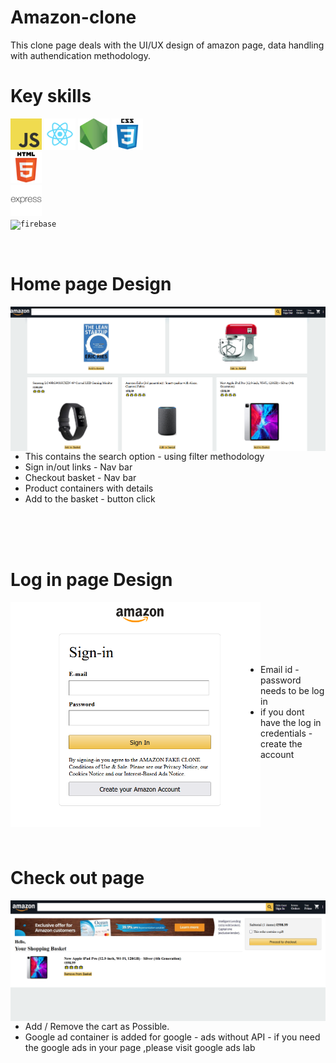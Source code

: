 # Amazon-clone

This clone page deals with the UI/UX design of amazon page, data handling with authendication methodology.

# Key skills
<code><img height="50" src="https://raw.githubusercontent.com/github/explore/80688e429a7d4ef2fca1e82350fe8e3517d3494d/topics/javascript/javascript.png"></code>
<code><img height="50" src="https://raw.githubusercontent.com/github/explore/80688e429a7d4ef2fca1e82350fe8e3517d3494d/topics/react/react.png"></code>
<code><img height="50" src="https://raw.githubusercontent.com/github/explore/80688e429a7d4ef2fca1e82350fe8e3517d3494d/topics/nodejs/nodejs.png"></code> 
<code><img height="50" src="https://raw.githubusercontent.com/devicons/devicon/master/icons/css3/css3-original-wordmark.svg" alt="css3" /> </code>
<code><img height="50" src="https://raw.githubusercontent.com/devicons/devicon/master/icons/html5/html5-original-wordmark.svg" alt="html5" /> </code> 
<code><img height="50" src="https://raw.githubusercontent.com/devicons/devicon/master/icons/express/express-original-wordmark.svg" alt="express.js" /> </code>
<code><img height="50" src="https://www.vectorlogo.zone/logos/firebase/firebase-icon.svg" alt="firebase" /></code>

 <br/>
 
# Home page Design 
  <img align="left" width="600" heignt="300" src="https://github.com/Divyathali/amazon-clone-with-back-end/blob/main/amzon-clone-images/Amazon-front-home-page.png">
<br/>
  <p align="right" padding="20">
    <ul>
      <li> This contains the search option - using filter methodology</li>
      <li> Sign in/out links - Nav bar </li>
      <li> Checkout basket - Nav bar </li>
      <li> Product containers with details </li>
      <li> Add to the basket - button click </li>
    </ul> 
  </p>
  
<br/>
<br/>
<br/>

# Log in page Design

<img align="left" width="400" heignt="300" src="https://github.com/Divyathali/amazon-clone-with-back-end/blob/main/amzon-clone-images/log-in-page.png"> 
<br/>
<br/>
<br/>
<br/>
<br/>


<p align="right">
    <ul>
      <li> Email id - password needs to be log in</li>
      <li> if you dont have the log in credentials - create the account </li>
    </ul> 
  </p>
  <br/>
<br/>
<br/>
<br/>
<br/>
<br/>
<br/>

# Check out page
<img align="left" width="600" heignt="300" src="https://github.com/Divyathali/amazon-clone-with-back-end/blob/main/amzon-clone-images/shopping-cart.png">
<br/>
<br/>

<p align="right">
    <ul>
      <li> Add / Remove the cart as Possible.</li>
      <li> Google ad container is added for google - ads without API - if you need the google ads in your page ,please visit google ads lab</li>
    </ul> 
  </p>
